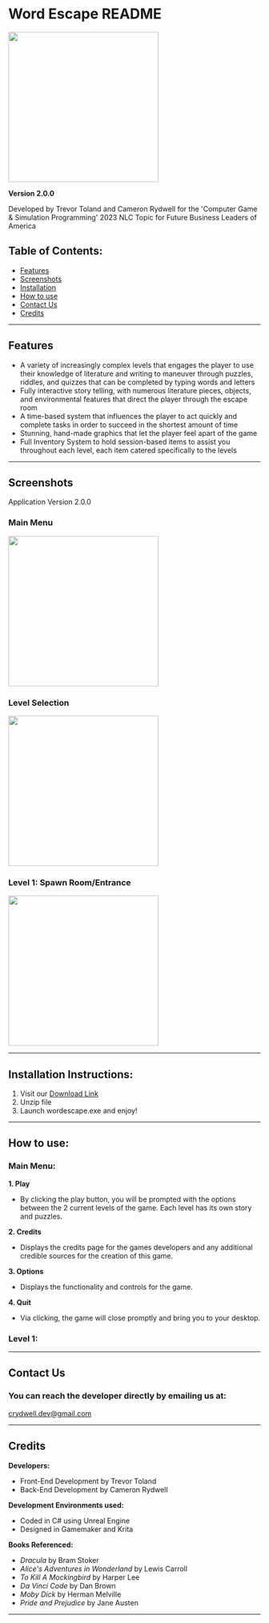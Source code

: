 # Word Escape README

<img src="https://user-images.githubusercontent.com/89942884/206558955-8608c52b-c5d5-4e3c-82c8-fdc5a3262c86.png" height="300">

**Version 2.0.0**

Developed by Trevor Toland and Cameron Rydwell for the 'Computer Game & Simulation Programming' 2023 NLC Topic for Future Business Leaders of America

## Table of Contents:
* [Features](#features)
* [Screenshots](#screenshots)
* [Installation](#installation-instructions)
* [How to use](#how-to-use)
* [Contact Us](#contact-us)
* [Credits](#credits)
---
## Features
- A variety of increasingly complex levels that engages the player to use their knowledge of literature and writing to maneuver through puzzles, riddles, and quizzes that can be completed by typing words and letters
- Fully interactive story telling, with numerous literature pieces, objects, and environmental features that direct the player through the escape room
- A time-based system that influences the player to act quickly and complete tasks in order to succeed in the shortest amount of time
- Stunning, hand-made graphics that let the player feel apart of the game
- Full Inventory System to hold session-based items to assist you throughout each level, each item catered specifically to the levels
---
## Screenshots
Application Version 2.0.0

### Main Menu
<img src="https://user-images.githubusercontent.com/89942884/228695985-6fdb66e3-52b7-4f23-a761-ac22bac4c4f6.png" height="300">

### Level Selection
<img src="https://user-images.githubusercontent.com/89942884/228696054-e59c1c98-0026-4def-9269-2fd3167c6c99.png" height="300">

### Level 1: Spawn Room/Entrance
<img src="https://user-images.githubusercontent.com/89942884/228696130-484a6ab8-2fc0-4be8-b51c-73ba7938927f.png" height="300">

---

## Installation Instructions:

1. Visit our [Download Link](https://drive.google.com/drive/folders/1otatbZkI4hxqKbgT1Ydn48wKfepOe2LM?usp=sharing)
2. Unzip file 
3. Launch wordescape.exe and enjoy!

---
## How to use:

### Main Menu:
**1. Play**
   - By clicking the play button, you will be prompted with the options between the 2 current levels of the game. Each level has its own story and puzzles.
   
**2. Credits**
   - Displays the credits page for the games developers and any additional credible sources for the creation of this game.
   
**3. Options**
   - Displays the functionality and controls for the game.
   
**4. Quit**
   - Via clicking, the game will close promptly and bring you to your desktop.
   
### Level 1:


---
## Contact Us

### You can reach the developer directly by emailing us at:
crydwell.dev@gmail.com

---
## Credits

**Developers:**
- Front-End Development by Trevor Toland
- Back-End Development by Cameron Rydwell

**Development Environments used:**
- Coded in C# using Unreal Engine
- Designed in Gamemaker and Krita

**Books Referenced:**

- *Dracula* by Bram Stoker
- *Alice's Adventures in Wonderland* by Lewis Carroll
- *To Kill A Mockingbird* by Harper Lee
- *Da Vinci Code* by Dan Brown
- *Moby Dick* by Herman Melville
- *Pride and Prejudice* by Jane Austen

---
